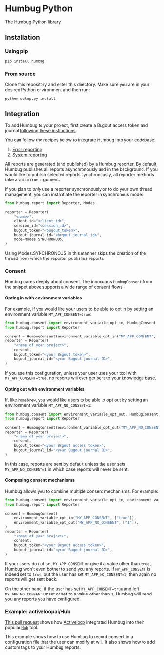 # Humbug Python

The Humbug Python library.

## Installation

### Using pip

```bash
pip install humbug
```

### From source

Clone this repository and enter this directory. Make sure you are in your desired Python environment
and then run:

```bash
python setup.py install
```

## Integration

To add Humbug to your project, first create a Bugout access token and journal [following these
instructions](../README.md#trying-it-out).

You can follow the recipes below to integrate Humbug into your codebase:

1. [Error reporting](./recipes/error_reporting.py)
1. [System reporting](./recipes/system_reporting.py)

All reports are generated (and published) by a Humbug reporter. By default, Humbug publishes all
reports asynchronously and in the background. If you would like to publish selected reports
synchronously, all reporter methods take a `wait=True` argument.

If you plan to _only_ use a reporter synchronously or to do your own thread management, you can
instantiate the reporter in synchronous mode:

```python
from humbug.report import Reporter, Modes

reporter = Reporter(
    "<name>",
    client_id="<client_id>",
    session_id="<session_id>",
    bugout_token="<bugout_token>",
    bugout_journal_id="<bugout_journal_id>",
    mode=Modes.SYNCHRONOUS,
)
```

Using Modes.SYNCHRONOUS in this manner skips the creation of the thread from which the reporter
publishes reports.

### Consent

Humbug cares deeply about consent. The innocuous `HumbugConsent` from the snippet above supports
a wide range of consent flows.

#### Opting in with environment variables

For example, if you would like your users to be able to opt in by setting an environment variable
`MY_APP_CONSENT=true`:

```python
from humbug.consent import environment_variable_opt_in, HumbugConsent
from humbug.report import Reporter

consent = HumbugConsent(environment_variable_opt_in("MY_APP_CONSENT", ["true"]))
reporter = Reporter(
    "<name of your project>",
    consent,
    bugout_token="<your Bugout token>",
    bugout_journal_id="<your Bugout journal ID>",
)
```

If you use this configuration, unless your user uses your tool with `MY_APP_CONSENT=true`, no
reports will ever get sent to your knowledge base.

#### Opting out with environment variables

If, [like `homebrew`](https://docs.brew.sh/Analytics#opting-out), you would like users to be able to
opt out by setting an environment variable `MY_APP_NO_CONSENT=1`:

```python
from humbug.consent import environment_variable_opt_out, HumbugConsent
from humbug.report import Reporter

consent = HumbugConsent(environment_variable_opt_out("MY_APP_NO_CONSENT", ["1"]))
reporter = Reporter(
    "<name of your project>",
    consent,
    bugout_token="<your Bugout access token>",
    bugout_journal_id="<your Bugout journal ID>",
)
```

In this case, reports are sent by default unless the user sets `MY_APP_NO_CONSENT=1` in which
case reports will never be sent.

#### Composing consent mechanisms

Humbug allows you to combine multiple consent mechanisms. For example:

```python
from humbug.consent import environment_variable_opt_in, environment_variable_opt_out, HumbugConsent
from humbug.report import Reporter

consent = HumbugConsent(
    environment_variable_opt_in("MY_APP_CONSENT", ["true"]),
    environment_variable_opt_out("MY_APP_NO_CONSENT", ["1"]),
)
reporter = Reporter(
    "<name of your project>",
    consent,
    bugout_token="<your Bugout access token>",
    bugout_journal_id="<your Bugout journal ID>",
)
```

If your users do not set `MY_APP_CONSENT` or give it a value other than `true`, Humbug won't even
bother to send you any reports. If `MY_APP_CONSENT` is indeed set to `true`, but the user has
set `MY_APP_NO_CONSENT=1`, then again no reports will get sent back.

On the other hand, if the user has set `MY_APP_CONSENT=true` and left `MY_APP_NO_CONSENT` unset or
set to a value other than `1`, Humbug will send you any reports you have configured.

### Example: activeloopai/Hub

[This pull request](https://github.com/activeloopai/Hub/pull/624) shows how
[Activeloop](https://www.activeloop.ai/) integrated Humbug into their popular
[`Hub`](https://github.com/activeloopai/Hub) tool.

This example shows how to use Humbug to record consent in a configuration file that the user
can modify at will. It also shows how to add custom tags to your Humbug reports.
